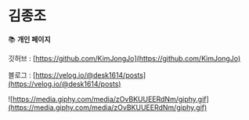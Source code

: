 # 김종조

📚 **개인 페이지**

깃허브 : [https://github.com/KimJongJo](https://github.com/KimJongJo)

블로그 : [https://velog.io/@desk1614/posts](https://velog.io/@desk1614/posts)

![https://media.giphy.com/media/zOvBKUUEERdNm/giphy.gif](https://media.giphy.com/media/zOvBKUUEERdNm/giphy.gif)